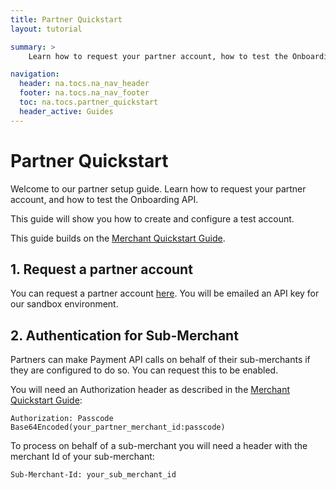 ```yaml
---
title: Partner Quickstart
layout: tutorial

summary: >
    Learn how to request your partner account, how to test the Onboarding API, and authenticate on behalf of sub-merchants.

navigation:
  header: na.tocs.na_nav_header
  footer: na.tocs.na_nav_footer
  toc: na.tocs.partner_quickstart
  header_active: Guides
---
```


# Partner Quickstart

Welcome to our partner setup guide. Learn how to request your partner account, and how to test the Onboarding API.

This guide will show you how to create and configure a test account.

This guide builds on the [Merchant Quickstart Guide](/docs/guides/merchant_quickstart/).

## 1. Request a partner account

You can request a partner account [here](/docs/forms/request_partner_account). You will be emailed an API key for our sandbox environment.

## 2. Authentication for Sub-Merchant
Partners can make Payment API calls on behalf of their sub-merchants if they are configured to do so. You can request this to be enabled.

You will need an Authorization header as described in the [Merchant Quickstart Guide](/docs/guides/merchant_quickstart/):

```
Authorization: Passcode Base64Encoded(your_partner_merchant_id:passcode)
```
 
To process on behalf of a sub-merchant you will need a header with the merchant Id of your sub-merchant:

```
Sub-Merchant-Id: your_sub_merchant_id
```